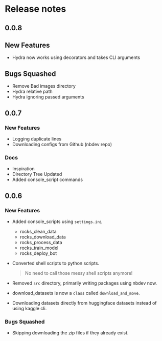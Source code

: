 # Release notes

<!-- do not remove -->

## 0.0.8

## New Features

- Hydra now works using decorators and takes CLI arguments


## Bugs Squashed

- Remove Bad images directory
- Hydra relative path
- Hydra ignoring passed arguments


## 0.0.7

### New Features

- Logging duplicate lines
- Downloading configs from Github (nbdev repo)

### Docs

- Inspiration
- Directory Tree Updated
- Added console_script commands 

## 0.0.6

### New Features

- Added console_scripts using `settings.ini`
    - rocks_clean_data
    - rocks_download_data
    - rocks_process_data
    - rocks_train_model
	- rocks_deploy_bot

- Converted shell scripts to python scripts.
    > No need to call those messy shell scripts anymore!
- Removed `src` directory, primarily writing packages using nbdev now.
- download_datasets is now a `class` called `download_and_move`.
- Downloading datasets directly from huggingface datasets instead of using kaggle cli.

### Bugs Squashed

- Skipping downloading the zip files if they already exist.
